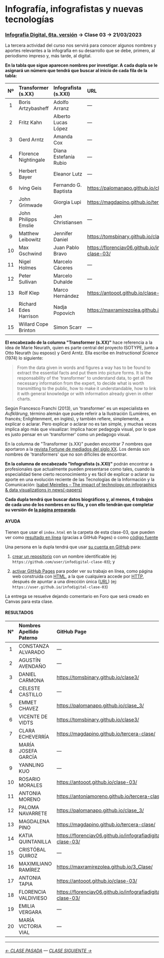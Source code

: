 # Infografía, infografistas y nuevas tecnologías

### [Infografía Digital, 6ta. versión](https://github.com/profesorfaco/dno075-2023-1#readme) → Clase 03 → 21/03/2023

La tercera actividad del curso nos servirá para conocer algunos nombres y aportes relevantes a la infografía en su desarrollo que se debe, primero, al periodismo impreso y, más tarde, al digital.

**En la tabla que sigue aparecen nombres por investigar. A cada dupla se le asignará un número que tendrá que buscar al inicio de cada fila de la tabla:**

|	Nº	|	Transformer (s.XX)	|	Infografista (s.XXI)	| URL |
|:----:|:---------------|:---------------|:---------------|
|	1	|	Boris Artzybasheff	|	Adolfo Arranz	| — | 
|	2	|	Fritz Kahn	|	Alberto Lucas López	| — |
|	3	|	Gerd Arntz	|	Amanda Cox	| — |
|	4	|	Florence Nightingale	|	Diana Estefanía Rubio	| — |
|	5	|	Herbert Bayer	|	Eleanor Lutz	| — |
|	6	|	Iving Geis	|	Fernando G. Baptista	| https://palomanapo.github.io/clase_3/ |
|	7	|	John Grimwade	|	Giorgia Lupi	| https://magdapino.github.io/tercera-clase/ |
|	8	|	John Philipps Emslie	|	Jen Christiansen	| — |
|	9	|	Matthew Leibowitz	|	Jennifer Daniel	| https://tomsbinary.github.io/clase3/ |
|	10	|	Max Gschwind	|	Juan Pablo Bravo	| https://florenciav06.github.io/infografiadigital-clase-03/ |
|	11	|	Nigel Holmes	|	Marcelo Cáceres	| — |
|	12	|	Peter Sullivan	|	Marcelo Duhalde	| — |
|	13	|	Rolf Klep	|	Marco Hernández	| https://antooot.github.io/clase-03/ |
|	14	|	Richard Edes Harrison	|	Nadja Popovich	| https://maxramirezolea.github.io/3_Clase/ |
|	15	|	Willard Cope Brinton	|	Simon Scarr	| — |

**El encabezado de la columna "Transformer (s.XX)"** hace referencia a la idea de Marie Neurath, quien es parte central del proyecto ISOTYPE, junto a Otto Neurath (su esposo) y Gerd Arntz. Ella escribe en *Instructional Science* (1974) lo siguiente:

> From the data given in words and figures a way has to be found to extract the essential facts and put them into picture forms. It is the responsability of the 'transformer' to understand data, to get all the necessary information from the expert, to decide what is worth transmitting to the public, how to make it understandable, how to link it with general knowledge or with information already given in other charts.

Según Francesco Franchi (2013), un 'transformer' es un especialista en *Aufklärung*, término alemán que puede referir a la Ilustración (Lumières, en francés; Enlightenment, en inglés), y también refiere, simplemente, a explicar o aclarar. Pero explicar o aclarar no es tan simple, y muchas veces implica algo más que visualizar: Implica hacer pedagogía visual, por lo que es justo pensar en un 'transformer' como un pedagogo visual.

En la columna de "Transformer (s.XX)" pueden encontrar 7 nombres que aportaron a la [revista Fortune de mediados del siglo XX](https://www.fulltable.com/vts/f/fortune/menub.htm). Los demás son nombres de 'transformers' que no son difíciles de encontrar.

**En la columna de encabezado "Infografista (s.XXI)"** podrán encontrar a profesionales que actualmente pueden presentarse como tales, cuando la especialidad tiene cierto reconocimiento y es fácil de explicar o aclarar su aporte en una evolución reciente de las Tecnologías de la Información y la Comunicación: [Isabel Meirelles – The impact of technology on infographics & data visualizations in news(-papers)
](https://www.youtube.com/watch?v=Nb0HfCj1C7Q)

**Cada dupla tendrá que buscar datos biográficos y, al menos, 4 trabajos de cada uno de los nombres en su fila, y con ello tendrán que completar su versión de [la página preparada](https://profesorfaco.github.io/dno075-2023-1/clase-03/)**.

#### AYUDA

Tienen que usar el `index.html` en la carpeta de esta clase-03, que pueden ver como [resultado en línea](https://profesorfaco.github.io/dno075-2023-1/clase-03/) (gracias a GitHub Pages) o como [código fuente](https://github.com/profesorfaco/dno075-2023-1/blob/main/clase-03/index.html)

Una persona en la dupla tendrá que usar [su cuenta en GitHub](https://github.com/) para:

1. [crear un repositorio](https://docs.github.com/es/get-started/quickstart/create-a-repo) con un nombre identificable (ej: `https://github.com/user/infodigital-clase-03`); y

2. [activar GitHub Pages](https://docs.github.com/es/pages/getting-started-with-github-pages/configuring-a-publishing-source-for-your-github-pages-site) para poder ver su trabajo en línea, como página web construida con [HTML](https://developer.mozilla.org/es/docs/Learn/HTML/Introduction_to_HTML/Getting_started), a la que cualquiera accede por [HTTP](https://es.wikipedia.org/wiki/Protocolo_de_transferencia_de_hipertexto), después de apuntar a una dirección única ([URL](https://es.wikipedia.org/wiki/Localizador_de_recursos_uniforme)) (ej: `https://user.github.io/infodigital-clase-03`)

La entrega se resuelve dejando comentario en Foro que será creado en Canvas para esta clase.

#### RESULTADOS

|	N°	|	Nombres	Apellido Paterno	|	GitHub Page	|
|:------:|:------------------------|:------------------|
|	1	|	CONSTANZA	ALVARADO |	—	|
|	2	|	AGUSTÍN	AVENDAÑO | —	 |
|	3	|	DANIEL	CARMONA	|	https://tomsbinary.github.io/clase3/	|
|	4	|	CELESTE	CASTILLO	|	—	|
|	5	|	EMMET	CHAVEZ	|	https://palomanapo.github.io/clase_3/	|
|	6	|	VICENTE	DE VIDTS	|	https://tomsbinary.github.io/clase3/ |
|	7	|	CLARA	ECHEVERRÍA	|	https://magdapino.github.io/tercera-clase/	|
|	8	|	MARÍA JOSEFA 	GARCÍA	|	—	|
|	9	|	YANNLING 	KUO	|	—	|
|	10	|	ROSARIO	MORALES	|	https://antooot.github.io/clase-03/	|
|	11	|	ANTONIA	MORENO	|	https://antoniamoreno.github.io/tercera-clase/ |
|	12	|	PALOMA	 NAVARRETE	|	https://palomanapo.github.io/clase_3/ |
|	13	|	MAGDALENA	PINO	|	https://magdapino.github.io/tercera-clase/ |
|	14	|	KATIA	QUINTANILLA	|	https://florenciav06.github.io/infografiadigital-clase-03/	|
|	15	|	CRISTÓBAL	QUIROZ	|	—	|
|	16	|	MAXIMILIANO	RAMÍREZ	| https://maxramirezolea.github.io/3_Clase/ |
|	17	|	ANTONIA	TAPIA	|	https://antooot.github.io/clase-03/	|
|	18	|	FLORENCIA	VALDIVIESO	|	https://florenciav06.github.io/infografiadigital-clase-03/	|
|	19	|	EMILIA VERGARA	|	— |
|	20	|	MARÍA VICTORIA	VIAL	|	—	|

- - - - - - - 

###### [← CLASE PASADA](https://github.com/profesorfaco/dno075-2023-1/tree/main/clase-02) — [CLASE SIGUIENTE →](https://github.com/profesorfaco/dno075-2023-1/tree/main/clase-04) 
